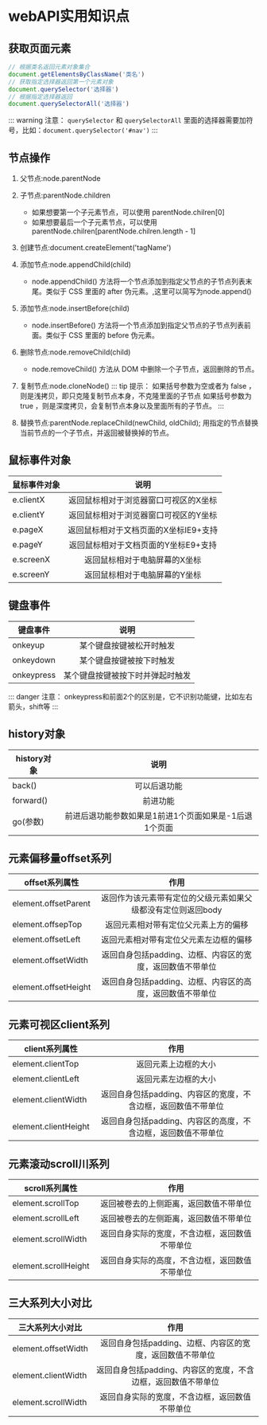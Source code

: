 # webAPI实用知识点
## 获取页面元素
```js
// 根据类名返回元素对象集合 
document.getElementsByClassName('类名')
// 获取指定选择器返回第一个元素对象
document.querySelector('选择器')
// 根据指定选择器返回
document.querySelectorAll('选择器')
```
::: warning 注意：
`querySelector` 和 `querySelectorAll` 里面的选择器需要加符号，比如：`document.querySelector('#nav')`
:::
## 节点操作
1. 父节点:node.parentNode
2. 子节点:parentNode.children  
    - 如果想要第一个子元素节点，可以使用 parentNode.chilren[0] 
    - 如果想要最后一个子元素节点，可以使用 parentNode.chilren[parentNode.chilren.length - 1] 

3. 创建节点:document.createElement('tagName')

4. 添加节点:node.appendChild(child) 
    - node.appendChild() 方法将一个节点添加到指定父节点的子节点列表末尾。类似于 CSS 里面的 after 伪元素。,这里可以简写为node.append()

5. 添加节点:node.insertBefore(child)
    - node.insertBefore() 方法将一个节点添加到指定父节点的子节点列表前面。类似于 CSS 里面的 before 伪元素。

6. 删除节点:node.removeChild(child) 
    - node.removeChild() 方法从 DOM 中删除一个子节点，返回删除的节点。

7. 复制节点:node.cloneNode()
    ::: tip 提示：
        如果括号参数为空或者为 false ，则是浅拷贝，即只克隆复制节点本身，不克隆里面的子节点
        如果括号参数为 true ，则是深度拷贝，会复制节点本身以及里面所有的子节点。
    :::
8. 替换节点:parentNode.replaceChild(newChild, oldChild); 用指定的节点替换当前节点的一个子节点，并返回被替换掉的节点。

## 鼠标事件对象
| 鼠标事件对象       | 说明       | 
| ------------- |:-------------:|
| e.clientX     | 返回鼠标相对于浏览器窗口可视区的X坐标 |
| e.clientY      | 返回鼠标相对于浏览器窗口可视区的Y坐标      |
| e.pageX | 返回鼠标相对于文档页面的X坐标IE9+支持      |
| e.pageY | 返回鼠标相对于文档页面的Y坐标E9+支持      |
| e.screenX | 返回鼠标相对于电脑屏幕的X坐标      |
| e.screenY | 返回鼠标相对于电脑屏幕的Y坐标      |

## 键盘事件
| 键盘事件       | 说明          | 
| ------------- |:-------------:|
| onkeyup     | 某个键盘按键被松开时触发 |
| onkeydown      | 某个键盘按键被按下时触发      |
| onkeypress | 某个键盘按键被按下时并弹起时触发      |
::: danger 注意：
onkeypress和前面2个的区别是，它不识别功能键，比如左右箭头，shift等
:::

## history对象
| history对象       | 说明       | 
| ------------- |:-------------:|
| back()     | 可以后退功能 |
| forward()      | 前进功能      |
| go(参数) | 前进后退功能参数如果是1前进1个页面如果是-1后退1个页面      |

## 元素偏移量offset系列
| offset系列属性       | 作用    |    
| ------------- |:-------------:|
| element.offsetParent     | 返回作为该元素带有定位的父级元素如果父级都没有定位则返回body |
| element.offsepTop      | 返回元素相对带有定位父元素上方的偏移      |
| element.offsetLeft | 返回元素相对带有定位父元素左边框的偏移      |
| element.offsetWidth | 返回自身包括padding、边框、内容区的宽度，返回数值不带单位     |
| element.offsetHeight | 返回自身包括padding、边框、内容区的高度，返回数值不带单位      |

## 元素可视区client系列
| client系列属性       | 作用    |    
| ------------- |:-------------:|
| element.clientTop     | 返回元素上边框的大小 |
| element.clientLeft      | 返回元素左边框的大小      |
| element.clientWidth | 返回自身包括padding、内容区的宽度，不含边框，返回数值不带单位     |
| element.clientHeight | 返回自身包括padding、内容区的高度，不含边框，返回数值不带单位     |

## 元素滚动scroll川系列
| scroll系列属性       | 作用    |    
| ------------- |:-------------:|
| element.scrollTop     | 返回被卷去的上侧距离，返回数值不带单位 |
| element.scrollLeft     | 返回被卷去的左侧距离，返回数值不带单位      |
| element.scrollWidth | 返回自身实际的宽度，不含边框，返回数值不带单位     |
| element.scrollHeight | 返回自身实际的高度，不含边框，返回数值不带单位     |

## 三大系列大小对比
| 三大系列大小对比       | 作用    |    
| ------------- |:-------------:|
| element.offsetWidth     | 返回自身包括padding、边框、内容区的宽度，返回数值不带单位 |
| element.clientWidth     | 返回自身包括padding、内容区的宽度，不含边框，返回数值不带单位      |
| element.scrollWidth | 返回自身实际的宽度，不含边框，返回数值不带单位     |